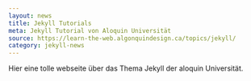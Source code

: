 ```yaml
---
layout: news
title: Jekyll Tutorials
meta: Jekyll Tutorial von Aloquin Universität
source: https://learn-the-web.algonquindesign.ca/topics/jekyll/
category: jekyll-news
---
```


Hier eine tolle webseite über das Thema Jekyll der aloquin Universität.